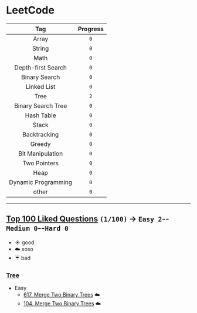 # LeetCode

| Tag | Progress | 
|:-:|:-:|
| Array | `0` |
| String | `0` |
| Math | `0` |
| Depth-first Search | `0` |
| Binary Search | `0` |
| Linked List | `0` |
| Tree | `2` |
| Binary Search Tree | `0` |
| Hash Table | `0` |
| Stack | `0` |
| Backtracking | `0` |
| Greedy | `0` |
| Bit Manipulation | `0` |
| Two Pointers | `0` |
| Heap | `0` |
| Dynamic Programming | `0` |
| other | `0` |

---

## [Top 100 Liked Questions](https://leetcode.com/problemset/top-100-liked-questions/) `(1/100)` → `Easy 2`--`Medium 0`--`Hard 0`

- :sunny: good
- :cloud: soso
- :umbrella: bad

### [Tree](https://github.com/Sho372/LeetCode/tree/master/src/Tree)

- Easy
    - [617. Merge Two Binary Trees](https://github.com/Sho372/LeetCode/blob/master/src/Tree/MergeTwoBinaryTrees_617.java) :cloud:
    - [104. Merge Two Binary Trees](https://github.com/Sho372/LeetCode/blob/master/src/Tree/MaximumDepthOfBinaryTree_104.java) :cloud:
    